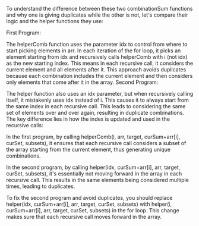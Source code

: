 To understand the difference between these two combinationSum functions and why one is giving duplicates while the other is not, let's compare their logic and the helper functions they use:

First Program:

The helperComb function uses the parameter idx to control from where to start picking elements in arr.
In each iteration of the for loop, it picks an element starting from idx and recursively calls helperComb with i (not idx) as the new starting index. This means in each recursive call, it considers the current element and all elements after it.
This approach avoids duplicates because each combination includes the current element and then considers only elements that come after it in the array.
Second Program:

The helper function also uses an idx parameter, but when recursively calling itself, it mistakenly uses idx instead of i. This causes it to always start from the same index in each recursive call.
This leads to considering the same set of elements over and over again, resulting in duplicate combinations.
The key difference lies in how the index is updated and used in the recursive calls:

In the first program, by calling helperComb(i, arr, target, curSum+arr[i], curSet, subsets), it ensures that each recursive call considers a subset of the array starting from the current element, thus generating unique combinations.

In the second program, by calling helper(idx, curSum+arr[i], arr, target, curSet, subsets), it's essentially not moving forward in the array in each recursive call. This results in the same elements being considered multiple times, leading to duplicates.

To fix the second program and avoid duplicates, you should replace helper(idx, curSum+arr[i], arr, target, curSet, subsets) with helper(i, curSum+arr[i], arr, target, curSet, subsets) in the for loop. This change makes sure that each recursive call moves forward in the array.
